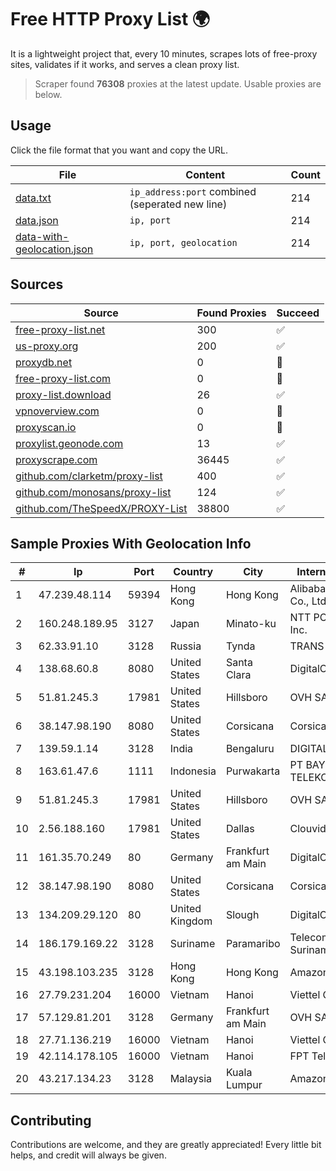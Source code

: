 
# Free HTTP Proxy List 🌍

It is a lightweight project that, every 10 minutes, scrapes lots of free-proxy sites, validates if it works, and serves a clean proxy list.


> Scraper found **76308** proxies at the latest update. Usable proxies are below.

## Usage

Click the file format that you want and copy the URL.


|File|Content|Count|
|----|-------|-----|
|[data.txt](https://raw.githubusercontent.com/themiralay/Proxy-List-World/master/data.txt)|`ip_address:port` combined (seperated new line)|214|
|[data.json](https://raw.githubusercontent.com/themiralay/Proxy-List-World/master/data.json)|`ip, port`|214|
|[data-with-geolocation.json](https://raw.githubusercontent.com/themiralay/Proxy-List-World/master/data-with-geolocation.json)|`ip, port, geolocation`|214|

## Sources

|Source|Found Proxies|Succeed|
|------|-------------|-------|
|[free-proxy-list.net](https://free-proxy-list.net)|300|✅|
|[us-proxy.org](https://www.us-proxy.org)|200|✅|
|[proxydb.net](http://proxydb.net)|0|🚫|
|[free-proxy-list.com](https://free-proxy-list.com/?page=&port=&type%5B%5D=http&type%5B%5D=https&up_time=0&search=Search)|0|🚫|
|[proxy-list.download](https://www.proxy-list.download/HTTP)|26|✅|
|[vpnoverview.com](https://vpnoverview.com/privacy/anonymous-browsing/free-proxy-servers)|0|🚫|
|[proxyscan.io](https://www.proxyscan.io)|0|🚫|
|[proxylist.geonode.com](https://proxylist.geonode.com/api/proxy-list?limit=300&page=1&sort_by=lastChecked&sort_type=desc&protocols=http,https)|13|✅|
|[proxyscrape.com](https://api.proxyscrape.com/v2/?request=displayproxies&protocol=http&timeout=10000&country=all&ssl=all&anonymity=all)|36445|✅|
|[github.com/clarketm/proxy-list](https://raw.githubusercontent.com/clarketm/proxy-list/master/proxy-list-raw.txt)|400|✅|
|[github.com/monosans/proxy-list](https://raw.githubusercontent.com/monosans/proxy-list/main/proxies/http.txt)|124|✅|
|[github.com/TheSpeedX/PROXY-List](https://raw.githubusercontent.com/TheSpeedX/PROXY-List/master/http.txt)|38800|✅|


## Sample Proxies With Geolocation Info

|#|Ip|Port|Country|City|Internet Service Provider|
|-|--|----|-------|----|-------------------------|
|1|47.239.48.114|59394|Hong Kong|Hong Kong|Alibaba (US) Technology Co., Ltd.|
|2|160.248.189.95|3127|Japan|Minato-ku|NTT PC Communications, Inc.|
|3|62.33.91.10|3128|Russia|Tynda|TRANS-TELECOM|
|4|138.68.60.8|8080|United States|Santa Clara|DigitalOcean, LLC|
|5|51.81.245.3|17981|United States|Hillsboro|OVH SAS|
|6|38.147.98.190|8080|United States|Corsicana|Corsicana ISD|
|7|139.59.1.14|3128|India|Bengaluru|DIGITALOCEAN|
|8|163.61.47.6|1111|Indonesia|Purwakarta|PT BAYU MULTIMEDIA TELEKOMUNIKASI|
|9|51.81.245.3|17981|United States|Hillsboro|OVH SAS|
|10|2.56.188.160|17981|United States|Dallas|Clouvider Limited|
|11|161.35.70.249|80|Germany|Frankfurt am Main|DigitalOcean, LLC|
|12|38.147.98.190|8080|United States|Corsicana|Corsicana ISD|
|13|134.209.29.120|80|United Kingdom|Slough|DigitalOcean, LLC|
|14|186.179.169.22|3128|Suriname|Paramaribo|Telecommunicationcompany Suriname - TeleSur|
|15|43.198.103.235|3128|Hong Kong|Hong Kong|Amazon.com, Inc.|
|16|27.79.231.204|16000|Vietnam|Hanoi|Viettel Corporation|
|17|57.129.81.201|3128|Germany|Frankfurt am Main|OVH SAS|
|18|27.71.136.219|16000|Vietnam|Hanoi|Viettel Group|
|19|42.114.178.105|16000|Vietnam|Hanoi|FPT Telecom Company|
|20|43.217.134.23|3128|Malaysia|Kuala Lumpur|Amazon.com, Inc.|



## Contributing

Contributions are welcome, and they are greatly appreciated! Every
little bit helps, and credit will always be given.

